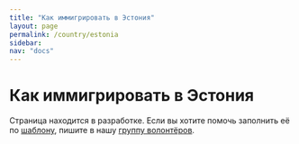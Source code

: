 ```yaml
---
title: "Как иммигрировать в Эстония"
layout: page
permalink: /country/estonia
sidebar:
nav: "docs"
---
```


# Как иммигрировать в Эстония

Страница находится в разработке. Если вы хотите помочь заполнить её по [шаблону](/template), пишите в нашу [группу волонтёров](https://t.me/+FHi3FnJaoWJkMDAx).
